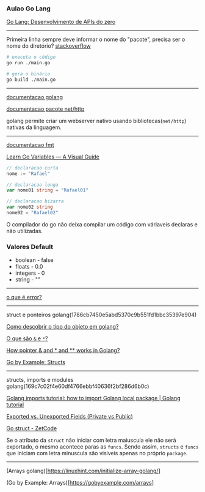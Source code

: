 ### Aulao Go Lang

[Go Lang: Desenvolvimento de APIs do zero](https://www.youtube.com/watch?v=645lRcyIXLc)

---

Primeira linha sempre deve informar o nome do "pacote", precisa ser o nome do diretório? [stackoverflow](https://stackoverflow.com/questions/38563990/what-is-the-purpose-of-the-package-declaration)

``` bash
# executa o código
go run ./main.go

# gera o binário
go build ./main.go
```

---

[documentacao golang](https://go.dev/doc/)

[documentacao pacote net/http](https://pkg.go.dev/net/http)

golang permite criar um webserver nativo usando bibliotecas(`net/http`) nativas da linguagem.

---

[documentacao fmt](https://pkg.go.dev/fmt)

[Learn Go Variables — A Visual Guide](https://blog.learngoprogramming.com/learn-go-lang-variables-visual-tutorial-and-ebook-9a061d29babe)

``` go
// declaracao curta
nome := "Rafael" 

// declaracao longa
var nome01 string = "Rafael01"

// declaracao bizarra
var nome02 string
nome02 = "Rafael02"
```

O compilador do go não deixa compilar um código com váriaveis declaras e não utilizadas.

### Valores Default
- boolean   - false
- floats    - 0.0
- integers  - 0
- string    - ""

---

[o que é error?](https://www.educative.io/answers/what-is-type-error-in-golang)

---
struct e ponteiros golang(1786cb7450e5abd5370c9b551fd1bbc35397e904)

[Como descobrir o tipo do objeto em golang?](https://stackoverflow.com/questions/20170275/how-to-find-the-type-of-an-object-in-go)

[O que são `&` e `*`?](https://stackoverflow.com/questions/38172661/what-is-the-meaning-of-and)

[How pointer & and * and ** works in Golang?](https://www.golangprograms.com/how-pointer-and-and-works-in-golang.html)

[Go by Example: Structs](https://gobyexample.com/structs)
 
---
structs, imports e modules golang(169c7c02f4e60df4766ebbf40636f2bf286d6b0c)

[Golang imports tutorial: how to import Golang local package | Golang tutorial](https://www.youtube.com/watch?v=Nv8J_Ruc280)

[Exported vs. Unexported Fields (Private vs Public)](https://riptutorial.com/go/example/1255/exported-vs--unexported-fields--private-vs-public-)

[Go struct - ZetCode](https://zetcode.com/golang/struct/)

Se o atributo da `struct` não iniciar com letra maiuscula ele não será exportado, o mesmo acontece paras as `funcs`. Sendo assim, `structs` e `funcs` que iniciam com letra minuscula são visiveis apenas no próprio `package`.

--- 

(Arrays golang)[https://linuxhint.com/initialize-array-golang/]

(Go by Example: Arrays)[https://gobyexample.com/arrays]
